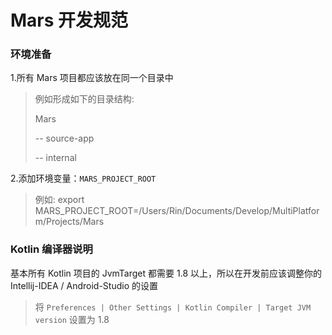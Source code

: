 # Mars 开发规范

### 环境准备

1.所有 Mars 项目都应该放在同一个目录中
> 例如形成如下的目录结构:
>
> Mars
>
> -- source-app
>
> -- internal

2.添加环境变量：`MARS_PROJECT_ROOT`
> 例如: export MARS_PROJECT_ROOT=/Users/Rin/Documents/Develop/MultiPlatform/Projects/Mars

### Kotlin 编译器说明
基本所有 Kotlin 项目的 JvmTarget 都需要 1.8 以上，所以在开发前应该调整你的 Intellij-IDEA / Android-Studio 的设置
>  将 `Preferences | Other Settings | Kotlin Compiler | Target JVM version` 设置为 1.8
